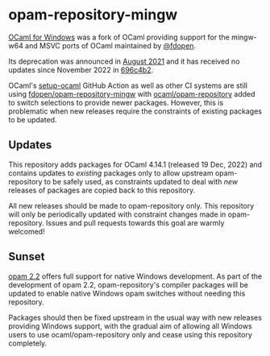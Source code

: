 # opam-repository-mingw

[OCaml for Windows](https://fdopen.github.io/opam-repository-mingw/) was a fork of OCaml providing support for the mingw-w64 and MSVC ports of OCaml maintained by [@fdopen](https://github.com/fdopen).

Its deprecation was announced in [August 2021](https://fdopen.github.io/opam-repository-mingw/2021/02/26/repo-discontinued/) and it has received no updates since November 2022 in [696c4b2](https://github.com/fdopen/opam-repository-mingw/commit/696c4b27488b4b0d3ec3929dbe65565cb91764a1).

OCaml's [setup-ocaml](https://github.com/ocaml/setup-ocaml) GitHub Action as well as other CI systems are still using [fdopen/opam-repository-mingw](https://github.com/fdopen/opam-repository-mingw) with [ocaml/opam-repository](https://github.com/ocaml/opam-repository) added to switch selections to provide newer packages. However, this is problematic when new releases require the constraints of existing packages to be updated.

## Updates

This repository adds packages for OCaml 4.14.1 (released 19 Dec, 2022) and contains updates to _existing_ packages only to allow upstream opam-repository to be safely used, as constraints updated to deal with _new_ releases of packages are copied back to this repository.

All new releases should be made to opam-repository only. This repository will only be periodically updated with constraint changes made in opam-repository. Issues and pull requests towards this goal are warmly welcomed!

## Sunset

[opam 2.2](https://github.com/ocaml/opam) offers full support for native Windows development. As part of the development of opam 2.2, opam-repository's compiler packages will be updated to enable native Windows opam switches without needing this repository.

Packages should then be fixed upstream in the usual way with new releases providing Windows support, with the gradual aim of allowing all Windows users to use ocaml/opam-repository only and cease using this repository completely.

